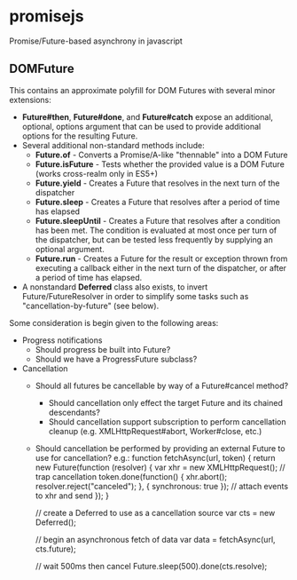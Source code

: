 promisejs
=========

Promise/Future-based asynchrony in javascript

DOMFuture
---------
This contains an approximate polyfill for DOM Futures with several minor extensions:
* **Future#then**, **Future#done**, and **Future#catch** expose an additional, optional, options argument that can be used to provide additional options for the resulting Future.
* Several additional non-standard methods include:
  * **Future.of** - Converts a Promise/A-like "thennable" into a DOM Future
  * **Future.isFuture** - Tests whether the provided value is a DOM Future (works cross-realm only in ES5+)
  * **Future.yield** - Creates a Future that resolves in the next turn of the dispatcher
  * **Future.sleep** - Creates a Future that resolves after a period of time has elapsed
  * **Future.sleepUntil** - Creates a Future that resolves after a condition has been met. The condition is evaluated at most once per turn of the dispatcher, but can be tested less frequently by supplying an optional argument.
  * **Future.run** - Creates a Future for the result or exception thrown from executing a callback either in the next turn of the dispatcher, or after a period of time has elapsed.
* A nonstandard **Deferred** class also exists, to invert Future/FutureResolver in order to simplify some tasks such as "cancellation-by-future" (see below).

Some consideration is begin given to the following areas:
* Progress notifications
  * Should progress be built into Future?
  * Should we have a ProgressFuture subclass?
* Cancellation
  * Should all futures be cancellable by way of a Future#cancel method?
    * Should cancellation only effect the target Future and its chained descendants?
    * Should cancellation support subscription to perform cancellation cleanup (e.g. XMLHttpRequest#abort, Worker#close, etc.)
  * Should cancellation be performed by providing an external Future to use for cancellation? e.g.:
    function fetchAsync(url, token) {
      return new Future(function (resolver) {
        var xhr = new XMLHttpRequest();
        // trap cancellation
        token.done(function() { 
          xhr.abort(); 
          resolver.reject("canceled"); 
        }, { synchronous: true });
        // attach events to xhr and send
      });
    }

    // create a Deferred to use as a cancellation source
    var cts = new Deferred();
    
    // begin an asynchronous fetch of data
    var data = fetchAsync(url, cts.future);
    
    // wait 500ms then cancel
    Future.sleep(500).done(cts.resolve);
